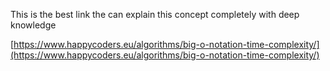 This is the best link the can explain this concept completely with deep knowledge

[https://www.happycoders.eu/algorithms/big-o-notation-time-complexity/](https://www.happycoders.eu/algorithms/big-o-notation-time-complexity/)